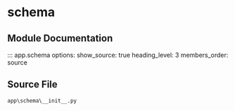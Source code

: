 # schema

## Module Documentation

::: app.schema
    options:
        show_source: true
        heading_level: 3
        members_order: source

## Source File

`app\schema\__init__.py`
